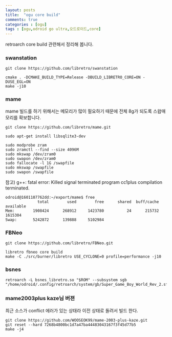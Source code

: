 ```yaml
---
layout: posts
title:  "ogu core build"
comments: true
categories : [ogu]
tags : [ogu,odroid go ultra,오드로이드,core]
---
```


retroarch core build 관련해서 정리해 봅니다.

### swanstation

    git clone https://github.com/libretro/swanstation

    cmake . -DCMAKE_BUILD_TYPE=Release -DBUILD_LIBRETRO_CORE=ON -DUSE_EGL=ON
    make -j10

### mame

mame 빌드를 하기 위해서는 메모리가 많이 필요하기 때문에 전체 8g가 되도록 스왑매모리를 확보합니다.

    git clone https://github.com/libretro/mame.git

    sudo apt-get install libsqlite3-dev

    sudo modprobe zram
    sudo zramctl --find --size 4096M
    sudo mkswap /dev/zram0
    sudo swapon /dev/zram0
    sudo fallocate -l 1G /swapfile
    sudo mkswap /swapfile
    sudo swapon /swapfile

참고)
g++: fatal error: Killed signal terminated program cc1plus
compilation terminated.

    odroid@1601107762dd:~/export/mame$ free
                  total        used        free      shared  buff/cache   available
    Mem:        1908424      268912     1423780          24      215732     1615304
    Swap:       5242872      139888     5102984


### FBNeo

    git clone https://github.com/libretro/FBNeo.git

    libretro fbneo core build
    make -C ./src/burner/libretro USE_CYCLONE=0 profile=performance -j10


### bsnes

    retroarch -L bsnes_libretro.so "$ROM" --subsystem sgb "/home/odroid/.config/retroarch/system/gb/Super_Game_Boy_World_Rev_2.sfc"

### mame2003plus kaze님 버젼

최근 소스가 conflict 에러가 있는 상태라 이전 상태로 돌려서 빌드 한다.

    git clone https://github.com/WOOSEOK99/mame-2003-plus-kaze.git
    git reset --hard 7268b4800bc1d7a47ba44483043167f3f45d77b5
    make -j4
